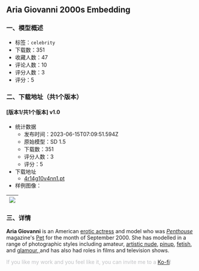 ## Aria Giovanni 2000s Embedding
### 一、模型概述

- 标签：`celebrity`
- 下载数：351
- 收藏人数：47
- 评论人数：10
- 评分人数：3
- 评分：5

### 二、下载地址（共1个版本）

#### [版本1/共1个版本] v1.0

- 统计数据
  - 发布时间：2023-06-15T07:09:51.594Z
  - 原始模型：SD 1.5
  - 下载数：351
  - 评分人数：3
  - 评分：5
- 下载地址
  - [4r14g10v4nn1.pt](https://civitai.com/api/download/models/92881)
- 样例图像：

| <img src="https://image.civitai.com/xG1nkqKTMzGDvpLrqFT7WA/59dbe54e-7464-4be4-ae8c-f5861b895a8c/width=450/1331575.jpeg" /> |
| ---- |


### 三、详情
<p><strong>Aria Giovanni</strong> is an American <a target="_blank" rel="ugc" href="https://en.wikipedia.org/wiki/Pornographic_film_actor">erotic actress</a> and model who was <a target="_blank" rel="ugc" href="https://en.wikipedia.org/wiki/Penthouse_(magazine)"><em>Penthouse</em></a> magazine's <a target="_blank" rel="ugc" href="https://en.wikipedia.org/wiki/Penthouse_Pet">Pet</a> for the month of September 2000. She has modelled in a range of photographic styles including amateur, <a target="_blank" rel="ugc" href="https://en.wikipedia.org/wiki/Artistic_nude">artistic nude</a>, <a target="_blank" rel="ugc" href="https://en.wikipedia.org/wiki/Pin-up_model">pinup</a>, <a target="_blank" rel="ugc" href="https://en.wikipedia.org/wiki/Fetish_art">fetish</a>, and <a target="_blank" rel="ugc" href="https://en.wikipedia.org/wiki/Glamour_photography">glamour</a>,<a target="_blank" rel="ugc" href="https://en.wikipedia.org/wiki/Aria_Giovanni#cite_note-Badmouth-2"> </a>and has also had roles in films and television shows.</p><p><span style="color:rgb(193, 194, 197)">If you like my work and you feel like it, you can invite me to a </span><a target="_blank" rel="ugc" href="https://ko-fi.com/sstylerdurden">Ko-fi</a><span style="color:rgb(193, 194, 197)">!</span></p>